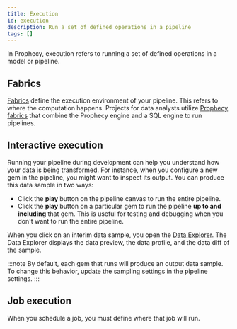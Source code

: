 ```yaml
---
title: Execution
id: execution
description: Run a set of defined operations in a pipeline
tags: []
---
```


In Prophecy, execution refers to running a set of defined operations in a model or pipeline.

## Fabrics

[Fabrics](docs/getting-started/concepts/fabrics.md) define the execution environment of your pipeline. This refers to where the computation happens. Projects for data analysts utilize [Prophecy fabrics](docs/administration/prophecy-fabrics.md) that combine the Prophecy engine and a SQL engine to run pipelines.

## Interactive execution

Running your pipeline during development can help you understand how your data is being transformed. For instance, when you configure a new gem in the pipeline, you might want to inspect its output. You can produce this data sample in two ways:

- Click the **play** button on the pipeline canvas to run the entire pipeline.
- Click the **play** button on a particular gem to run the pipeline **up to and including** that gem. This is useful for testing and debugging when you don't want to run the entire pipeline.

When you click on an interim data sample, you open the [Data Explorer](docs/analysts/development/execution/data-samples.md). The Data Explorer displays the data preview, the data profile, and the data diff of the sample.

:::note
By default, each gem that runs will produce an output data sample. To change this behavior, update the sampling settings in the pipeline settings.
:::

## Job execution

When you schedule a job, you must define where that job will run.
